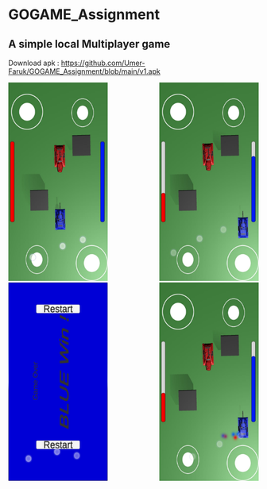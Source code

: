 # GOGAME_Assignment
## A simple local Multiplayer game
Download apk : https://github.com/Umer-Faruk/GOGAME_Assignment/blob/main/v1.apk

 <img  align="right" src="/im1.jpeg" width="200" height="400">
 <img   src="/im2.jpeg" width="200" height="400">
 <img   align="right" src="/im3.jpeg" width="200" height="400">
 <img   src="/v1.jpeg" width="200" height="400">
